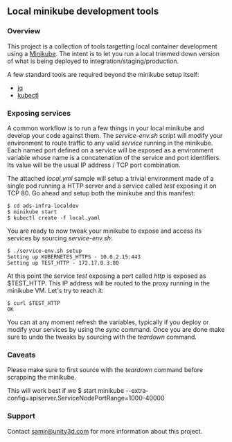 ## Local minikube development tools

### Overview

This project is a collection of tools targetting local container development using a [Minikube](https://github.com/kubernetes/minikube/releases). The intent is to let you run a local trimmed down 
version of what is being deployed to integration/staging/production.

A few standard tools are required beyond the minikube setup itself:

 * [jq](https://stedolan.github.io/jq/)
 * [kubectl](https://kubernetes.io/docs/tasks/tools/install-kubectl/)

### Exposing services

A common workflow is to run a few things in your local minikube and develop your code against them.
The *service-env.sh* script will modify your environment to route traffic to any valid *service* running
in the minikube. Each named port defined on a service will be exposed as a environment variable whose name is a concatenation of the service and port identifiers. Its value will be the usual IP address / TCP port combination.

The attached *local.yml* sample will setup a trivial environment made of a single pod running a HTTP server
and a service called *test* exposing it on TCP 80. Go ahead and setup both the minikube and this
manifest:

```
$ cd ads-infra-localdev
$ minikube start
$ kubectl create -f local.yaml
```

You are ready to now tweak your minikube to expose and access its services by sourcing *service-env.sh*:

```
$ ./service-env.sh setup
Setting up KUBERNETES_HTTPS - 10.0.2.15:443
Setting up TEST_HTTP - 172.17.0.3:80
```

At this point the service *test* exposing a port called *http* is exposed as $TEST_HTTP. This IP address
will be routed to the proxy running in the minikube VM. Let's try to reach it:

```
$ curl $TEST_HTTP
OK
```

You can at any moment refresh the variables, typically if you deploy or modify your services by using the
*sync* command. Once you are done make sure to undo the tweaks by sourcing with the *teardown* command.

### Caveats

 Please make sure to first source with the *teardown* command before scrapping the minikube.
 
 This will work best if we $ start minikube --extra-config=apiserver.ServiceNodePortRange=1000-40000

### Support

Contact samir@unity3d.com for more information about this project.

